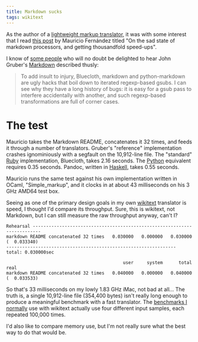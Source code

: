 ```yaml
---
title: Markdown sucks
tags: wikitext
---
```


As the author of a [lightweight markup translator](http://wikitext.rubyforge.org/), it was with some interest that I read [this post](http://eigenclass.org/R2/writings/fast-extensible-simplified-markdown-in-ocaml) by Mauricio Fernández titled "On the sad state of markdown processors, and getting thousandfold speed-ups".

I know of [some people](http://fukamachi.org/) who will no doubt be delighted to hear John Gruber's [Markdown](http://daringfireball.net/projects/markdown/) described thusly:

> To add insult to injury, Bluecloth, markdown and python-markdown are ugly hacks that boil down to iterated regexp-based gsubs. I can see why they have a long history of bugs: it is easy for a gsub pass to interfere accidentally with another, and such regexp-based transformations are full of corner cases.

# The test

Mauricio takes the Markdown README, concatenates it 32 times, and feeds it through a number of translators. Gruber's "reference" implementation crashes ignominiously with a segfault on the 10,912-line file. The "standard" [Ruby](/wiki/Ruby) implementation, Bluecloth, takes 2.16 seconds. The [Python](/wiki/Python) equivalent requires 0.35 seconds. Pandoc, written in [Haskell](/wiki/Haskell), takes 0.55 seconds.

Mauricio runs the same test against his own implementation written in OCaml, "Simple\_markup", and it clocks in at about 43 milliseconds on his 3 GHz AMD64 test box.

Seeing as one of the primary design goals in my own [wikitext](/wiki/wikitext) translator is speed, I thought I'd compare its throughput. Sure, this is wikitext, not Markdown, but I can still measure the raw throughput anyway, can't I?

    Rehearsal -------------------------------------------------------------------------
    markdown README concatenated 32 times   0.030000   0.000000   0.030000 (  0.033340)
    ---------------------------------------------------------------- total: 0.030000sec

                                                user     system      total        real
    markdown README concatenated 32 times   0.040000   0.000000   0.040000 (  0.033533)

So that's 33 milliseconds on my lowly 1.83 GHz iMac, not bad at all... The truth is, a single 10,912-line file (354,400 bytes) isn't really long enough to produce a meaningful benchmark with a fast translator. The [benchmarks I normally](http://git.wincent.com/wikitext.git?a=tree;f=benchmarks;h=cb26bbf2c3b48dbde3b5e618d5df902e0fa42385;hb=112a5772ff64ec95a0d606726972be7d7a93831b) use with wikitext actually use four different input samples, each repeated 100,000 times.

I'd also like to compare memory use, but I'm not really sure what the best way to do that would be.
